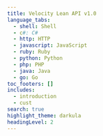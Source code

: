 ```yaml
---
title: Velocity Lean API v1.0
language_tabs:
  - shell: Shell
  - c#: C#
  - http: HTTP
  - javascript: JavaScript
  - ruby: Ruby
  - python: Python
  - php: PHP
  - java: Java
  - go: Go
toc_footers: []
includes:
  - introduction
  - cust
search: true
highlight_theme: darkula
headingLevel: 2
---
```

